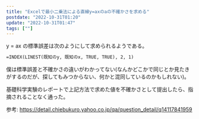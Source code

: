 ```yaml
---
title: "Excelで最小二乗法による直線y=axのaの不確かさを求める"
postdate: "2022-10-31T01:20"
update: "2022-10-31T01:47"
tags: [""]
---
```


y = ax の標準誤差は次のようにして求められるようである。

```txt
=INDEX(LINEST(既知のy, 既知のx, TRUE, TRUE), 2, 1)
```

僕は標準誤差と不確かさの違いがわかってない(なんかどこかで同じとか見たきがするのだが、探してもみつからない、何かと混同しているのかもしれない)。

基礎科学実験のレポートで上記方法で求めた値を不確かさとして提出したら、指摘されることなく通った。

参考: https://detail.chiebukuro.yahoo.co.jp/qa/question_detail/q14117841959
